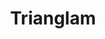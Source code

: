 ---
description: 照片打码。
layout: post
results:
- primaryGenreName: Photo & Video
  version: '1.0'
  artworkUrl100: http://a425.phobos.apple.com/us/r30/Purple4/v4/08/ef/d3/08efd36c-f009-9403-e23d-9af24941100c/mzl.cgqcpilf.png
  trackViewUrl: https://itunes.apple.com/cn/app/trianglam/id705832833?mt=8&uo=4
  artworkUrl60: http://a1999.phobos.apple.com/us/r30/Purple/v4/c0/6a/cf/c06acf2f-a0f8-7451-4faa-ee88bebbb9dd/AppIcon57x57.png
  userRatingCountForCurrentVersion: 1
  sellerName: X Production s.r.o.
  supportedDevices:
  - iPad2Wifi
  - iPadThirdGen
  - iPhone4
  - iPodTouchourthGen
  - iPhone-3GS
  - iPhone4S
  - iPad23G
  - iPhone5
  - iPadMini
  - iPadThirdGen4G
  - iPhone5s
  - iPadFourthGen
  - iPhone5c
  - iPodTouchFifthGen
  - iPadMini4G
  - iPadFourthGen4G
  genres:
  - 摄影与录像
  - 娱乐
  trackName: Trianglam
  description: 'Trianglam is the one and only iOS app for taking trotos. Trotos
    are trianglular, hexagonal or rectangular which is so much more cool than
    other conventional photos. Our survey told us that 95% people look better
    when photographed using Trianglam.


    App features:

    • Never before seen geometric photo filters (pixelation is out!).

    • 9 specially chosen & optimized combinations of filters.

    • True iOS7 design (but don''t worry it works with iOS6 too!).

    • Take photos or add this awesome filter to photos from your library.

    • FREE forever!


    And… This is version 1.0 so many more enhancements are waiting for you!
    We are waiting for your #trotos, so expand our community and share your
    trotos everywhere!


    Join the @trianglam community and take #trotos!'
  price: 0
  trackId: 705832833
  releaseDate: '2013-09-24T10:21:57Z'
  screenshotUrls:
  - http://a3.mzstatic.com/us/r30/Purple6/v4/28/fb/6d/28fb6d74-6e01-4eed-dc1b-2a0e10e59b88/screen1136x1136.jpeg
  - http://a4.mzstatic.com/us/r30/Purple/v4/64/db/f2/64dbf2d1-ffda-bc35-9a81-e7ca095facdd/screen1136x1136.jpeg
  - http://a3.mzstatic.com/us/r30/Purple6/v4/f6/d5/14/f6d5144a-a2ad-85ed-32ae-ae4f0aa44c49/screen1136x1136.jpeg
  - http://a4.mzstatic.com/us/r30/Purple6/v4/92/df/7b/92df7b8c-bafa-96a8-dff0-69e59d90cdd5/screen1136x1136.jpeg
  artistViewUrl: https://itunes.apple.com/cn/artist/x-production-s.r.o./id459382237?uo=4
  primaryGenreId: 6008
  averageUserRatingForCurrentVersion: 5
  kind: software
  fileSizeBytes: '972915'
  bundleId: cz.xproduction.trianglam
  trackContentRating: 4+
  artistName: X Production s.r.o.
  trackCensoredName: Trianglam
  isGameCenterEnabled: false
  contentAdvisoryRating: 4+
  languageCodesISO2A:
  - EN
  features:
  - iosUniversal
  wrapperType: software
  artworkUrl512: http://a425.phobos.apple.com/us/r30/Purple4/v4/08/ef/d3/08efd36c-f009-9403-e23d-9af24941100c/mzl.cgqcpilf.png
  formattedPrice: 免费
  artistId: 459382237
  genreIds:
  - '6008'
  - '6016'
  currency: CNY
  ipadScreenshotUrls:
  - http://a2.mzstatic.com/us/r30/Purple4/v4/cb/33/d2/cb33d2fe-eec6-4659-a14a-8893b21c4f9d/screen480x480.jpeg
  - http://a2.mzstatic.com/us/r30/Purple/v4/19/30/5e/19305e88-cd76-cedd-1942-476b054d2bf8/screen480x480.jpeg
  - http://a2.mzstatic.com/us/r30/Purple6/v4/dc/ad/71/dcad714c-05ff-e589-c845-f21c754867cf/screen480x480.jpeg
  - http://a5.mzstatic.com/us/r30/Purple/v4/bb/97/e1/bb97e1a3-d398-4818-072b-b8c27cbfba43/screen480x480.jpeg
category: 摄影与录像
tags: tag1
resultCount: 1
title: Trianglam

---